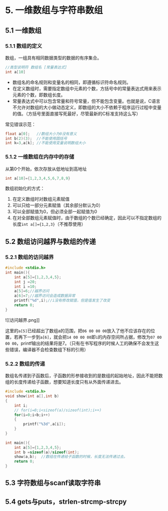 # 5. 一维数组与字符串数组
## 5.1 一维数组

### 5.1.1 数组的定义

数组，一组具有相同数据类型的数据的有序集合。

~~~c
//类型说明符 数组名 [常量表达式]
int a[10]
~~~

* 数组名的命名规则和变量名的相同，即遵循标识符命名规则。
* 在定义数组时，需要指定数组中元素的个数，方括号中的常量表达式用来表示元素的个数，即数组长度。
* 常量表达式中可以包含常量和符号常量，但不能包含变量。也就是说，C语言不允许对数组的大小做动态定义，即数组的大小不依赖于程序运行过程中变量的值。（方括号里面直接写死最好，尽管最新的C标准支持这么写）

常见错误示范：
~~~c
float a[0];   //数组大小为0没有意义
int b(2)(3);  //不能使用圆括号
int k=3,a[k]; //不能使用变量说明数组大小
~~~

### 5.1.2 一维数组在内存中的存储

从第0个开始，依次存放从低地址到高地址

~~~c
int a[10]={1,2,3,4,5,6,7,8,9}
~~~

数组初始化的方式：
1. 在定义数组时对数组元素赋值
2. 可以只给一部分元素赋值（其余部分默认为0）
3. 可以全部赋值为0，但必须全部一起赋值为0
4. 在对全部数组元素赋值时，由于数组的个数已经确定，因此可以不指定数组的长度`int a[]={1,2,3}`（不推荐使用）
## 5.2 数组访问越界与数组的传递

### 5.2.1 数组的访问越界

~~~c
#include <stdio.h>  
int main(){  
    int a[5]={1,2,3,4,5};  
    int j =20;  
    int i =10;  
    a[5]=6;//越界访问  
    a[6]=7;//越界访问会造成数据异常  
    printf("%d",i);//i没有修改赋值，但是值发生了改变  
    return 0;  
}
~~~

![[访问越界.png]]

这里的`a[5]`已经超出了数组a的范围，把`06 00 00 00`放入了他不应该存在的位置，若再下一步到`a[6]`，就会把`14 00 00 00`即`i`的内存空间所占据，修改为`07 00 00 00`，printf输出的结果将是7。（只有在书写程序的时候人工的确保不会发生这些错误，编译器不会检查数组下标的引用）

### 5.2.2 数组的传递

数组名传递到子函数后，子函数的形参接收到的是数组的起始地址，因此不能把数组的长度传递给子函数，想要知道长度只有从外面传递进去。

~~~c
#include <stdio.h>  
void show(int a[],int b)  
{  
    int i;  
    // for(i=0;i<sizeof(a)/sizeof(int);i++)  
    for(i=0;i<b;i++)  
    {  
        printf("%3d",a[i]);  
    }  
}  
  
int main(){  
    int a[5]={1,2,3,4,5};  
    int b =sizeof(a)/sizeof(int);  
    show(a,b);  //数组在传递给子函数的时候，长度无法传递过去。
    return 0;  
}
~~~

## 5.3 字符数组与scanf读取字符串


## 5.4 gets与puts，strlen-strcmp-strcpy

